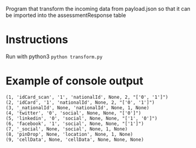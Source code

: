 Program that transform the incoming data from payload.json so that it can be imported into the assessmentResponse table

Instructions
=======

Run with python3 ```python transform.py```
  
Example of console output
=======
```
(1, 'idCard_scan', '1', 'nationalId', None, 2, "['0', '1']")
(2, 'idCard', '1', 'nationalId', None, 2, "['0', '1']")
(3, '_nationalId', None, 'nationalId', None, 1, None)
(4, 'twitter', '0', 'social', None, None, "['0']")
(5, 'linkedin', '0', 'social', None, None, "['1', '0']")
(6, 'facebook', '1', 'social', None, None, "['1']")
(7, '_social', None, 'social', None, 1, None)
(8, 'pinDrop', None, 'location', None, 1, None)
(9, 'cellData', None, 'cellData', None, None, None)
```